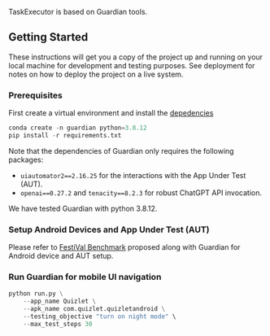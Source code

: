 
TaskExecutor is based on Guardian tools.



## Getting Started

These instructions will get you a copy of the project up and running on your local machine for development and testing purposes. See deployment for notes on how to deploy the project on a live system.

### Prerequisites

First create a virtual environment and install the [depedencies](requirements.txt)

```python
conda create -n guardian python=3.8.12 
pip install -r requirements.txt
```
Note that the dependencies of Guardian only requires the following packages:
- `uiautomator2==2.16.25` for the interactions with the App Under Test (AUT).
- `openai==0.27.2` and `tenacity==8.2.3` for robust ChatGPT API invocation.

We have tested Guardian with python 3.8.12.

### Setup Android Devices and App Under Test (AUT)

Please refer to [FestiVal Benchmark](https://github.com/PKU-ASE-RISE/FestiVal) proposed along with Guardian for Android device and AUT setup.


### Run Guardian for mobile UI navigation

```python
python run.py \
    --app_name Quizlet \
    --apk_name com.quizlet.quizletandroid \
    --testing_objective "turn on night mode" \
    --max_test_steps 30
```




